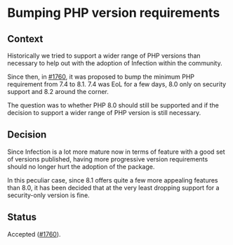 # Bumping PHP version requirements

## Context

Historically we tried to support a wider range of PHP versions than necessary to
help out with the adoption of Infection within the community.

Since then, in [#1760], it was proposed to bump the minimum PHP requirement
from 7.4 to 8.1. 7.4 was EoL for a few days, 8.0 only on security support and
8.2 around the corner.

The question was to whether PHP 8.0 should still be supported and if the decision
to support a wider range of PHP version is still necessary.


## Decision

Since Infection is a lot more mature now in terms of feature with a good set of
versions published, having more progressive version requirements should no longer
hurt the adoption of the package.

In this peculiar case, since 8.1 offers quite a few more appealing features than
8.0, it has been decided that at the very least dropping support for a security-only
version is fine.


## Status

Accepted ([#1760]).


[#1760]: https://github.com/infection/infection/issues/1760
